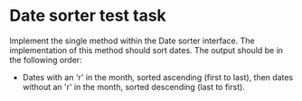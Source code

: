 # Date sorter test task

Implement the single method within the Date sorter interface.
The implementation of this method should sort dates.
The output should be in the following order: 
* Dates with an 'r' in the month, sorted ascending (first to last), then dates without an 'r' in the month, sorted descending (last to first).

